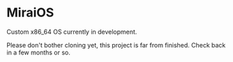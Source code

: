 # MiraiOS
Custom x86_64 OS currently in development.

Please don't bother cloning yet, this project is far from finished.
Check back in a few months or so.

